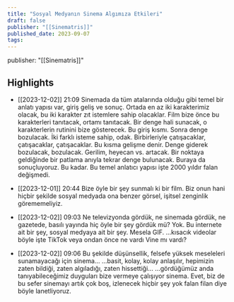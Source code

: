 ```yaml
---
title: "Sosyal Medyanın Sinema Algımıza Etkileri"
draft: false
publisher: "[[Sinematris]]"
published_date: 2023-09-07
tags:
---
```

publisher: "[[Sinematris]]"


## Highlights
* [[2023-12-02]] 21:09  Sinemada da tüm atalarında olduğu gibi temel bir anlatı yapısı var, giriş geliş ve sonuç. Ortada en az iki karakterimiz olacak, bu iki karakter zıt istemlere sahip olacaklar. Film bize önce bu karakterleri tanıtacak, ortamı tanıtacak. Bir denge hali sunacak, o karakterlerin rutinini bize gösterecek. Bu giriş kısmı. Sonra denge bozulacak. İki farklı isteme sahip, odak. Birbirleriyle çatışacaklar, çatışacaklar, çatışacaklar. Bu kısma gelişme denir. Denge giderek bozulacak, bozulacak. Gerilim, heyecan vs. artacak. Bir noktaya geldiğinde bir patlama anıyla tekrar denge bulunacak. Buraya da sonuçluyoruz. Bu kadar. Bu temel anlatıcı yapısı işte 2000 yıldır falan değişmedi.

* [[2023-12-01]] 20:44  Bize öyle bir şey sunmalı ki bir film. Biz onun hani hiçbir şekilde sosyal medyada ona benzer görsel, işitsel zenginlik görememeliyiz.

* [[2023-12-02]] 09:03  Ne televizyonda gördük, ne sinemada gördük, ne gazetede, basılı yayında hiç öyle bir şey gördük mü? Yok. Bu internete ait bir şey, sosyal medyaya ait bir şey. Mesela GIF. ...kısacık videolar böyle işte TikTok veya ondan önce ne vardı Vine mı vardı?

* [[2023-12-02]] 09:06  Bu şekilde düşünsellik, felsefe yüksek meseleleri sunamayacağı için sinema... ...basit, kolay, kolay anlaşılır, hepimizin zaten bildiği, zaten algıladığı, zaten hissettiği... ...gördüğümüz anda tanıyabileceğimiz duyguları bize vermeye çalışıyor sinema. Evet, biz de bu sefer sinemayı artık çok boş, izlenecek hiçbir şey yok falan filan diye böyle lanetliyoruz.

